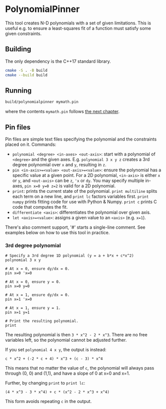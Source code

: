 PolynomialPinner
================

This tool creates N-D polynomials with a set of given limitations. This is
useful e.g. to ensure a least-squares fit of a function must satisfy some given
constraints.

## Building

The only dependency is the C++17 standard library.

```sh
cmake -S . -B build
cmake --build build
```

## Running

```sh
build/polynomialpinner mymath.pin
```

where the contents `mymath.pin` follows [the next chapter](#pin-files).

## Pin files

Pin files are simple text files specifying the polynomial and the constraints placed on it. Commands:

* `polynomial <degree> <in-axes> <out-axis>`: start with a polynomial of `<degree>` and the given axes. E.g. `polynomial 3 x y z` creates a 3rd degree polynomial over `x` and `y`, resulting in `z`.
* `pin <in-axis>=<value> <out-axis>=<value>`: ensure the polynomial has a specific value at a given point. For a 2D polynomial, `<in-axis>` is either `x` or `y`, and `<out-axis>` can be `z`, `'x` or `dy`. You may specify multiple in-axes, `pin x=0 y=0 z=2` is valid for a 2D polynomial.
* `print`: prints the current state of the polynomial. `print multiline` splits each term on a new line, and `print lc` factors variables first. `print numpy` prints fitting code for use with Python & Numpy. `print c` prints C code that computes the fit.
* `differentiate <axis>`: differentiates the polynomial over given axis.
* `let <axis>=<value>`: assigns a given value to an `<axis>` (e.g. `x=1`).

There's also comment support, '#' starts a single-line comment.
See examples below on how to use this tool in practice.

### 3rd degree polynomial

```
# Specify a 3rd degree 1D polynomial (y = a + b*x + c*x^2)
polynomial 3 x y

# At x = 0, ensure dy/dx = 0.
pin x=0 'x=0

# At x = 0, ensure y = 0.
pin x=0 y=0

# At x = 1, ensure dy/dx = 0.
pin x=1 'x=0

# At x = 1, ensure y = 1.
pin x=1 y=1

# Print the resulting polynomial.
print
```

The resulting polynomial is then `3 * x^2 - 2 * x^3`.
There are no free variables left, so the polynomial cannot be adjusted further.

If you set `polynomial 4 x y`, the output is instead:

```
c * x^2 + (-2 * c + 4) * x^3 + (c - 3) * x^4
```

This means that no matter the value of `c`, the polynomial will always pass through (0, 0) and (1,1), and have a slope of 0 at x=0 and x=1.

Further, by changing `print` to `print lc`:

```
(4 * x^3 - 3 * x^4) + c * (x^2 - 2 * x^3 + x^4)
```

This form avoids repeating `c` in the output.
